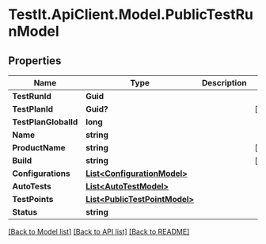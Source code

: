 # TestIt.ApiClient.Model.PublicTestRunModel

## Properties

Name | Type | Description | Notes
------------ | ------------- | ------------- | -------------
**TestRunId** | **Guid** |  | 
**TestPlanId** | **Guid?** |  | [optional] 
**TestPlanGlobalId** | **long** |  | 
**Name** | **string** |  | 
**ProductName** | **string** |  | [optional] 
**Build** | **string** |  | [optional] 
**Configurations** | [**List&lt;ConfigurationModel&gt;**](ConfigurationModel.md) |  | 
**AutoTests** | [**List&lt;AutoTestModel&gt;**](AutoTestModel.md) |  | 
**TestPoints** | [**List&lt;PublicTestPointModel&gt;**](PublicTestPointModel.md) |  | 
**Status** | **string** |  | 

[[Back to Model list]](../README.md#documentation-for-models) [[Back to API list]](../README.md#documentation-for-api-endpoints) [[Back to README]](../README.md)

